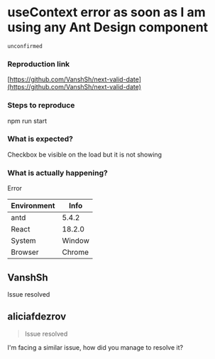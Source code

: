 # useContext error as soon as I am using any Ant Design component

`unconfirmed`

### Reproduction link

[https://github.com/VanshSh/next-valid-date](https://github.com/VanshSh/next-valid-date)

### Steps to reproduce

npm run start

### What is expected?

Checkbox be visible on the load but it is not showing

### What is actually happening?

Error

| Environment | Info   |
| ----------- | ------ |
| antd        | 5.4.2  |
| React       | 18.2.0 |
| System      | Window |
| Browser     | Chrome |

<!-- generated by ant-design-issue-helper. DO NOT REMOVE -->

## VanshSh

Issue resolved

## aliciafdezrov

> Issue resolved

I'm facing a similar issue, how did you manage to resolve it?
